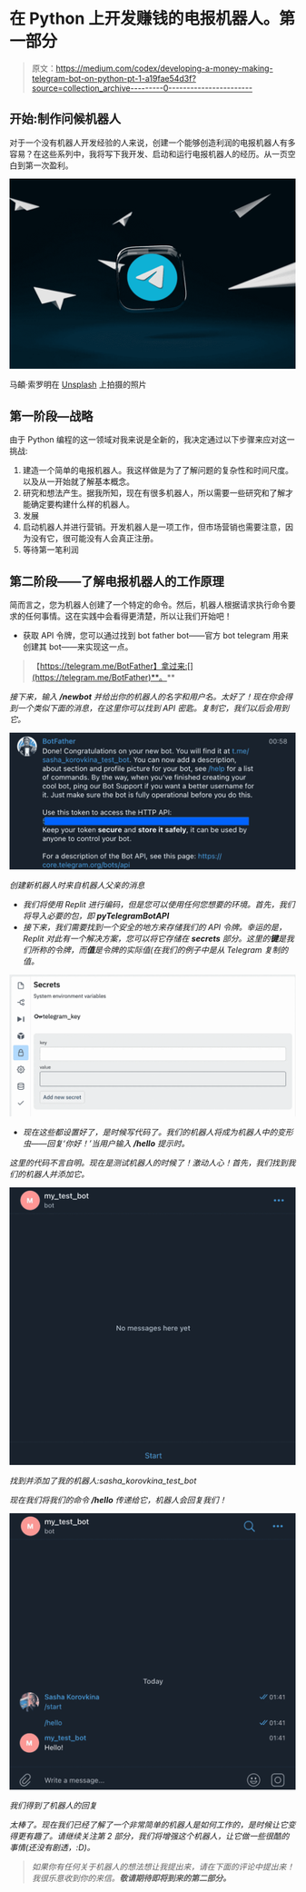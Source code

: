 # 在 Python 上开发赚钱的电报机器人。第一部分

> 原文：<https://medium.com/codex/developing-a-money-making-telegram-bot-on-python-pt-1-a19fae54d3f?source=collection_archive---------0----------------------->

## 开始:制作问候机器人

对于一个没有机器人开发经验的人来说，创建一个能够创造利润的电报机器人有多容易？在这些系列中，我将写下我开发、启动和运行电报机器人的经历。从一页空白到第一次盈利。

![](img/281bf8d589c626286b066bfaa5d75995.png)

马頔·索罗明在 [Unsplash](https://unsplash.com?utm_source=medium&utm_medium=referral) 上拍摄的照片

## 第一阶段—战略

由于 Python 编程的这一领域对我来说是全新的，我决定通过以下步骤来应对这一挑战:

1.  建造一个简单的电报机器人。我这样做是为了了解问题的复杂性和时间尺度。以及从一开始就了解基本概念。
2.  研究和想法产生。据我所知，现在有很多机器人，所以需要一些研究和了解才能确定要构建什么样的机器人。
3.  发展
4.  启动机器人并进行营销。开发机器人是一项工作，但市场营销也需要注意，因为没有它，很可能没有人会真正注册。
5.  等待第一笔利润

## 第二阶段——了解电报机器人的工作原理

简而言之，您为机器人创建了一个特定的命令。然后，机器人根据请求执行命令要求的任何事情。这在实践中会看得更清楚，所以让我们开始吧！

*   获取 API 令牌，您可以通过找到 bot father bot——官方 bot telegram 用来创建其 bot——来实现这一点。

> 【https://telegram.me/BotFather】拿过来:[](https://telegram.me/BotFather)**。**

*接下来，输入 **/newbot** 并给出你的机器人的名字和用户名。太好了！现在你会得到一个类似下面的消息，在这里你可以找到 API 密匙。复制它，我们以后会用到它。*

*![](img/d345b55066526e149f1126f14496298a.png)*

*创建新机器人时来自机器人父亲的消息*

*   *我们将使用 Replit 进行编码，但是您可以使用任何您想要的环境。首先，我们将导入必要的包，即 **pyTelegramBotAPI***
*   *接下来，我们需要找到一个安全的地方来存储我们的 API 令牌。幸运的是，Replit 对此有一个解决方案，您可以将它存储在 **secrets** 部分。这里的**键**是我们所称的令牌，而**值**是令牌的实际值(在我们的例子中是从 Telegram 复制的值。*

*![](img/b607177721ee0532a09d1c0f2390e314.png)*

*   *现在这些都设置好了，是时候写代码了。我们的机器人将成为机器人中的变形虫——回复‘你好！’当用户输入 **/hello** 提示时。*

*这里的代码不言自明。现在是测试机器人的时候了！激动人心！首先，我们找到我们的机器人并添加它。*

*![](img/30bd09f762caced3abda6bb17122fbcb.png)*

*找到并添加了我的机器人:sasha_korovkina_test_bot*

*现在我们将我们的命令 **/hello** 传递给它，机器人会回复我们！*

*![](img/a879fadb9f339a0ec4c99c7657f9a888.png)*

*我们得到了机器人的回复*

*太棒了。现在我们已经了解了一个非常简单的机器人是如何工作的，是时候让它变得更有趣了。请继续关注第 2 部分，我们将增强这个机器人，让它做一些很酷的事情(还没有剧透，:D)。*

> *如果你有任何关于机器人的想法想让我提出来，请在下面的评论中提出来！我很乐意收到你的来信。**敬请期待即将到来的第二部分。***